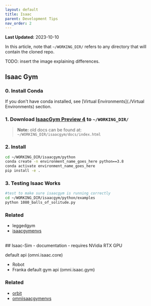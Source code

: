 ```yaml
---
layout: default
title: Isaac
parent: Development Tips
nav_order: 2
---
```

**Last Updated:** 2023-10-10  

In this article, note that `~/WORKING_DIR/` refers to any directory that will contain the cloned repo.

TODO: insert the image explaining differences.

## Isaac Gym

### 0. **Install Conda**
If you don't have conda installed, see [Virtual Environments](./Virtual Environments) section.

### 1. Download [IsaacGym Preview 4](https://developer.nvidia.com/isaac-gym) to `~/WORKING_DIR/`

>**Note:** old docs can be found at: `~/WORKING_DIR/isaacgym/docs/index.html`

### 2. Install  

```bash
cd ~/WORKING_DIR/isaacgym/python 
conda create -n environment_name_goes_here python==3.8
conda activate environment_name_goes_here
pip install -e .
```

### 3. Testing Isaac Works 

```bash
#test to make sure isaacgym is running correctly
cd ~/WORKING_DIR/isaacgym/python/examples
python 1080_balls_of_solitude.py
```



### Related
- leggedgym
- [isaacgymenvs](https://github.com/NVIDIA-Omniverse/IsaacGymEnvs)

<br>
## Isaac-Sim
- documentation
- requires NVidia RTX GPU

default api (omni.isaac.core)
- Robot
- Franka
default gym api (omni.isaac.gym)

### Related
- [orbit](https://github.com/NVIDIA-Omniverse/Orbit)
- [omniisaacgymenvs](https://github.com/NVIDIA-Omniverse/OmniIsaacGymEnvs)
